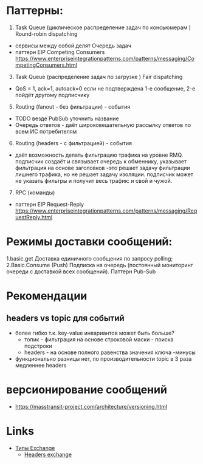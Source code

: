 # Паттерны:

1. Task Queue (циклическое распределение задач по консьюмерам ) Round-robin dispatching
  - сервисы между собой делят Очередь задач 
  - паттерн EIP Competing Consumers https://www.enterpriseintegrationpatterns.com/patterns/messaging/CompetingConsumers.html
3. Task Queue (распределение задач по загрузке ) Fair dispatching
  - QoS = 1, ack=1, autoack=0 если не подтверждена 1-е сообщение, 2-е пойдёт другому подписчику
5. Routing (fanout - без фильтрации) - события
  - TODO везде PubSub уточнить название 
  - Очередь ответов - даёт широковешательную рассылку ответов по всем ИС потребителям
6. Routing (headers - с фильтрацией) - события
  - даёт возможность делать фильтрацию трафика на уровне RMQ. подписчик создаёт и связывает очередь к обменнику, указывает фильтрация на основе заголовков -это решает задачу фильтрации лишнего трафика, но не решает задачу изоляции. подписчик может не указать фильтры и получит весь трафик: и свой и чужой.
7. RPC (команды)
  - паттерн EIP Request-Reply https://www.enterpriseintegrationpatterns.com/patterns/messaging/RequestReply.html

# Режимы доставки сообщений:

1.basic.get Доставка единичного сообщения по запросу polling;
2.Basic.Consume (Push) Подписка на очередь (постоянный мониторинг очереди с доставкой всех сообщений). Паттерн Pub-Sub 

# Рекомендации

## headers vs topic для событий 

- более гибко т.к. key-value инвариантов может быть больше?
  - топик - фильтрация на основе строковой маски - поиска подстроки
  - headers - на основе полного равенства значения ключа
-минусы
- функционально разницы нет, по производительности topic в 3 раза медленнее headers

# версионирование сообщений
* https://masstransit-project.com/architecture/versioning.html

# Links
- [Типы Exchange](https://habr.com/ru/post/489086/)
  - [Headers exchange](https://codedestine.com/rabbitmq-headers-exchange/)

